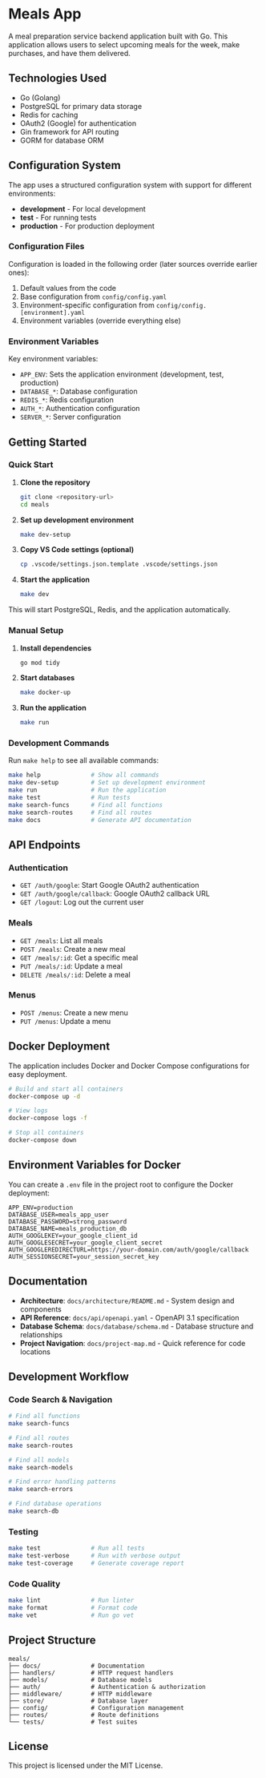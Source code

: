 # Meals App

A meal preparation service backend application built with Go. This application allows users to select upcoming meals for the week, make purchases, and have them delivered.

## Technologies Used

- Go (Golang)
- PostgreSQL for primary data storage
- Redis for caching
- OAuth2 (Google) for authentication
- Gin framework for API routing
- GORM for database ORM

## Configuration System

The app uses a structured configuration system with support for different environments:

- **development** - For local development
- **test** - For running tests
- **production** - For production deployment

### Configuration Files

Configuration is loaded in the following order (later sources override earlier ones):

1. Default values from the code
2. Base configuration from `config/config.yaml`
3. Environment-specific configuration from `config/config.[environment].yaml`
4. Environment variables (override everything else)

### Environment Variables

Key environment variables:

- `APP_ENV`: Sets the application environment (development, test, production)
- `DATABASE_*`: Database configuration
- `REDIS_*`: Redis configuration
- `AUTH_*`: Authentication configuration
- `SERVER_*`: Server configuration

## Getting Started

### Quick Start

1. **Clone the repository**
   ```bash
   git clone <repository-url>
   cd meals
   ```

2. **Set up development environment**
   ```bash
   make dev-setup
   ```

3. **Copy VS Code settings (optional)**
   ```bash
   cp .vscode/settings.json.template .vscode/settings.json
   ```

4. **Start the application**
   ```bash
   make dev
   ```

This will start PostgreSQL, Redis, and the application automatically.

### Manual Setup

1. **Install dependencies**
   ```bash
   go mod tidy
   ```

2. **Start databases**
   ```bash
   make docker-up
   ```

3. **Run the application**
   ```bash
   make run
   ```

### Development Commands

Run `make help` to see all available commands:

```bash
make help              # Show all commands
make dev-setup         # Set up development environment
make run               # Run the application
make test              # Run tests
make search-funcs      # Find all functions
make search-routes     # Find all routes
make docs              # Generate API documentation
```

## API Endpoints

### Authentication

- `GET /auth/google`: Start Google OAuth2 authentication
- `GET /auth/google/callback`: Google OAuth2 callback URL
- `GET /logout`: Log out the current user

### Meals

- `GET /meals`: List all meals
- `POST /meals`: Create a new meal
- `GET /meals/:id`: Get a specific meal
- `PUT /meals/:id`: Update a meal
- `DELETE /meals/:id`: Delete a meal

### Menus

- `POST /menus`: Create a new menu
- `PUT /menus`: Update a menu

## Docker Deployment

The application includes Docker and Docker Compose configurations for easy deployment.

```bash
# Build and start all containers
docker-compose up -d

# View logs
docker-compose logs -f

# Stop all containers
docker-compose down
```

## Environment Variables for Docker

You can create a `.env` file in the project root to configure the Docker deployment:

```
APP_ENV=production
DATABASE_USER=meals_app_user
DATABASE_PASSWORD=strong_password
DATABASE_NAME=meals_production_db
AUTH_GOOGLEKEY=your_google_client_id
AUTH_GOOGLESECRET=your_google_client_secret
AUTH_GOOGLEREDIRECTURL=https://your-domain.com/auth/google/callback
AUTH_SESSIONSECRET=your_session_secret_key
```

## Documentation

- **Architecture**: `docs/architecture/README.md` - System design and components
- **API Reference**: `docs/api/openapi.yaml` - OpenAPI 3.1 specification
- **Database Schema**: `docs/database/schema.md` - Database structure and relationships
- **Project Navigation**: `docs/project-map.md` - Quick reference for code locations

## Development Workflow

### Code Search & Navigation

```bash
# Find all functions
make search-funcs

# Find all routes
make search-routes

# Find all models
make search-models

# Find error handling patterns
make search-errors

# Find database operations
make search-db
```

### Testing

```bash
make test              # Run all tests
make test-verbose      # Run with verbose output
make test-coverage     # Generate coverage report
```

### Code Quality

```bash
make lint              # Run linter
make format            # Format code
make vet               # Run go vet
```

## Project Structure

```
meals/
├── docs/              # Documentation
├── handlers/          # HTTP request handlers
├── models/            # Database models
├── auth/              # Authentication & authorization
├── middleware/        # HTTP middleware
├── store/             # Database layer
├── config/            # Configuration management
├── routes/            # Route definitions
└── tests/             # Test suites
```

## License

This project is licensed under the MIT License. 